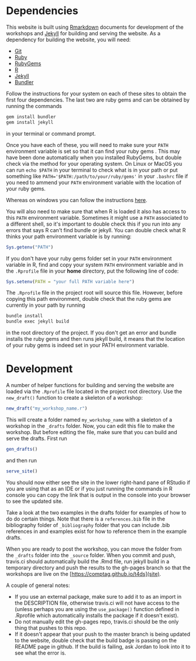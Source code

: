 # Dependencies

This website is built using [Rmarkdown](https://rmarkdown.rstudio.com/)
documents for development of the workshops and [Jekyll](https://jekyllrb.com/)
for building and serving the website. As a dependency for building the website,
you will need:

 - [Git](https://git-scm.com/)
 - [Ruby](https://www.ruby-lang.org/en/)
 - [RubyGems](https://rubygems.org/)
 - [R](https://cran.r-project.org/)
 - [Jekyll](https://jekyllrb.com/)
 - [Bundler](https://bundler.io/)

Follow the instructions for your system on each of these sites to obtain the
first four dependencies. The last two are ruby gems and can be obtained by
running the commands

```bash
gem install bundler
gem install jekyll
```

in your terminal or command prompt.

Once you have each of these, you will need to make sure your `PATH` environment
variable is set so that it can find your ruby gems . This may have been done
automatically when you installed RubyGems, but double check via the method for
your operating system. On Linux or MacOS you can run `echo $PATH` in your
terminal to check what is in your path or put something like
`PATH='$PATH:/path/to/your/ruby/gems'` in your `.bashrc` file if you need to
ammend your `PATH` environment variable with the location of your ruby gems.

Whereas on windows you can follow the instructions [here](https://www.computerhope.com/issues/ch000549.htm).

You will also need to make sure that when R is loaded it also has access to this
`PATH` environment variable. Sometimes it might use a `PATH` associated to a
different shell, so it's important to double check this if you run into any
errors that says R can't find bundle or jekyll. You can double check what R
thinks your path environment variable is by running:

```r
Sys.getenv("PATH")
```

If you don't have your ruby gems folder set in your `PATH` environment variable
in R, find and copy your system `PATH` environment variable and in the
`.Rprofile` file in your **home** directory, put the following line of code:

```r
Sys.setenv(PATH = "your full PATH variable here")
```

The `.Rprofile` file in the project root will source this file. However, before
copying this path environment, double check that the ruby gems are currently in
your path by running

```bash
bundle install
bundle exec jekyll build
```

in the root directory of the project. If you don't get an error and bundle
installs the ruby gems and then runs jekyll build, it means that the location of
your ruby gems is indeed set in your PATH environment variable.

# Development

A number of helper functions for building and serving the website are loaded via
the `.Rprofile` file located in the project root directory. Use the
`new_draft()` function to create a skeleton of a workshop:

```r
new_draft("my_workshop_name.r")
```

This will create a folder named `my_workshop_name` with a skeleton of a workshop
in the `_drafts` folder.  Now, you can edit this file to make the workshop. But
before editing the file, make sure that you can build and serve the drafts.
First run

```r
gen_drafts()
```

and then run

```r
serve_site()
```

You should now either see the site in the lower right-hand pane of RStudio if
you are using that as an IDE or if you just running the commands in R console
you can copy the link that is output in the console into your browser to see the
updated site.

Take a look at the two examples in the drafts folder for examples of how to do
do certain things. Note that there is a `references.bib` file in the
bibliography folder of `_bibliography` folder that you can include .bib
references in and examples exist for how to reference them in the example
drafts.

When you are ready to post the workshop, you can move the folder from the
`_drafts` folder into the `_source` folder. When you commit and push, travis.ci
should automatically build the .Rmd file, run jekyll build in a temporary
directory and push the results to the gh-pages branch so that the workshops are
live on the [https://comptag.github.io/t4ds](site).

A couple of general notes:
 - If you use an external package, make sure to add it to as an import in the
   DESCRIPTION file, otherwise travis.ci will not have access to the (unless
   perhaps you are using the `use_package()` function defined in .Rprofile which
   automatically installs the package if it doesn't exist).
- Do not manually edit the gh-pages repo, travis.ci should be the only thing
  that pushes to this repo.
- If it doesn't appear that your push to the master branch is being updated to
  the website, double check that the build badge is passing on the README page
  in github. If the build is failing, ask Jordan to look into it to see what the
  error is.


